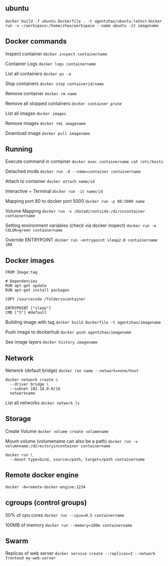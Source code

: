 ## ubuntu

`docker build -f ubuntu.Dockerfile . -t agentzhao/ubuntu:latest`
`docker run -v ~/workspace:/home/zhao/workspace --name ubuntu -it imagename`

## Docker commands

Inspect container
`docker inspect containername`

Container Logs
`docker logs containername`

List all containers
`docker ps -a`

Stop containers
`docker stop containerid/name`

Remove container
`docker rm name`

Remove all stopped containers
`docker container prune`

List all images
`docker images`

Remove images
`docker rmi imagename`

Download image
`docker pull imagename`

## Running

Execute command in container
`docker exec containername cat /etc/hosts`

Detached mode
`docker run -d --name=container containername`

Attach to container
`docker attach name/id`

Interactive + Terminal
`docker run -it name/id`

Mapping port 80 to docker port 5000
`docker run -p 80:5000 name`

Volume Mapping
`docker run -v /datadiroutside:/dirincontainer containername`

Setting environment variables (check via docker inspect)
`docker run -e COLOR=green containername`

Override ENTRYPOINT
`docker run -entrypoint sleep2.0 containername 100`

## Docker images

```
FROM Image:tag

# Dependencies
RUN apt-get update
RUN apt-get install packages

COPY /sourcecode /folderincontainer

ENTRYPOINT ["sleep"]
CMD ["5"] #default
```

Building image with tag
`docker build Dockerfile -t agentzhao/imagename`

Push image to dockerhub
`docker push agentzhao/imagename`

See image layers
`docker history imagename`

## Network

Network (default bridge)
`docker run name --network=none/host`

```
docker network create \
  --driver bridge \
  --subnet 182.18.0.0/16
  networkname
```

List all networks
`docker network ls`

## Storage

Create Volume
`docker volume create volumename`

Mount volume (volumename can also be a path)
`docker run -v volumnname:/directoryincontainer containername`

```
docker run \
  --mount type=bind, source=/path, target=/path containername
```

## Remote docker engine

`docker -H=remote-docker-engine:1234`

## cgroups (control groups)

50% of cpu cores
`docker run --cpus=0.5 containername`

100MB of memory
`docker run --memory=100m containername`

## Swarm

Replicas of web server
`docker service create --replicas=3 --network frontend my-web-server`

